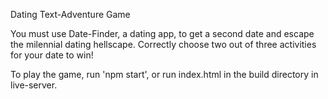 Dating Text-Adventure Game

You must use Date-Finder, a dating app, to get a second date and escape the milennial dating hellscape.
Correctly choose two out of three activities for your date to win!

To play the game, run 'npm start', or run index.html in the build directory in live-server.


